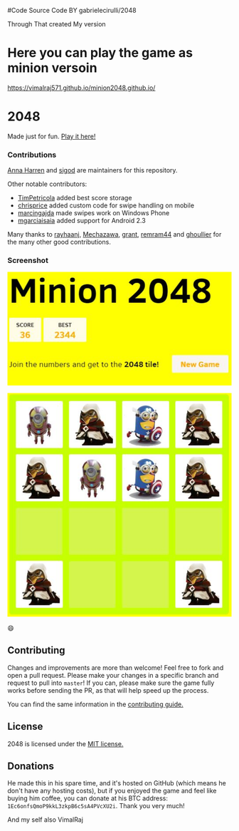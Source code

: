 #Code
Source Code BY gabrielecirulli/2048

Through That created My version

# Here you can play the game as minion versoin

https://vimalraj571.github.io/minion2048.github.io/

# 2048

Made just for fun. [Play it here!](http://gabrielecirulli.github.io/2048/)

### Contributions

[Anna Harren](https://github.com/iirelu/) and [sigod](https://github.com/sigod) are maintainers for this repository.

Other notable contributors:

 - [TimPetricola](https://github.com/TimPetricola) added best score storage
 - [chrisprice](https://github.com/chrisprice) added custom code for swipe handling on mobile
 - [marcingajda](https://github.com/marcingajda) made swipes work on Windows Phone
 - [mgarciaisaia](https://github.com/mgarciaisaia) added support for Android 2.3

Many thanks to [rayhaanj](https://github.com/rayhaanj), [Mechazawa](https://github.com/Mechazawa), [grant](https://github.com/grant), [remram44](https://github.com/remram44) and [ghoullier](https://github.com/ghoullier) for the many other good contributions.

### Screenshot

<p align="center">
  <img src="https://github.com/VimalRaj571/minion2048.github.io/blob/master/meta/Minion.JPG" alt="Screenshot"/>
</p>

<p align="center">
  <img src="https://github.com/VimalRaj571/minion2048.github.io/blob/master/meta/screens.JPG" alt="Screenshot"/>
</p>

:smile:

## Contributing
Changes and improvements are more than welcome! Feel free to fork and open a pull request. Please make your changes in a specific branch and request to pull into `master`! If you can, please make sure the game fully works before sending the PR, as that will help speed up the process.

You can find the same information in the [contributing guide.](https://github.com/gabrielecirulli/2048/blob/master/CONTRIBUTING.md)

## License
2048 is licensed under the [MIT license.](https://github.com/gabrielecirulli/2048/blob/master/LICENSE.txt)

## Donations
He made this in his spare time, and it's hosted on GitHub (which means he don't have any hosting costs), but if you enjoyed the game and feel like buying him coffee, you can donate at his BTC address: `1Ec6onfsQmoP9kkL3zkpB6c5sA4PVcXU2i`. Thank you very much!

And my self also VimalRaj
